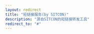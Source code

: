 ```yaml
---
layout: redirect
title: "短链接服务(by SITCON)"
description: "源自SITCON的短链接转发工具"
redirect_to: "#"
---
```


